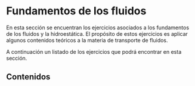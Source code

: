 # Fundamentos de los fluidos
En esta sección se encuentran los ejercicios asociados a los fundamentos de los fluidos y la hidroestática. El propósito de estos ejercicios es aplicar algunos contenidos teóricos a la materia de transporte de fluidos.

A continuación un listado de los ejercicios que podrá encontrar en esta sección.


## Contenidos

```{tableofcontents}
```

<br/><br/>
<br/><br/>
<br/><br/>